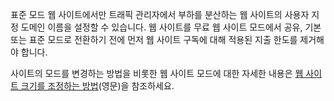 표준 모드 웹 사이트에서만 트래픽 관리자에서 부하를 분산하는 웹 사이트의 사용자 지정 도메인 이름을 설정할 수 있습니다. 웹 사이트를 무료 웹 사이트 모드에서 공유, 기본 또는 표준 모드로 전환하기 전에 먼저 웹 사이트 구독에 대해 적용된 지출 한도를 제거해야 합니다.

사이트의 모드를 변경하는 방법을 비롯한 웹 사이트 모드에 대한 자세한 내용은 [웹 사이트 크기를 조정하는 방법][웹 사이트 크기를 조정하는 방법](영문)을 참조하세요.

  [웹 사이트 크기를 조정하는 방법]: /ko-KR/documentation/articles/web-sites-scale/
